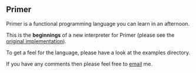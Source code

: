 Primer
------
Primer is a functional programming language you can learn in an afternoon.

This is the **beginnings** of a new interpreter for Primer (please see the [original implementation](http://github.com/parmitage/primer)).

To get a feel for the language, please have a look at the examples directory.

If you have any comments then please feel free to [email](mailto:philip.armitage@gmail.com) me.